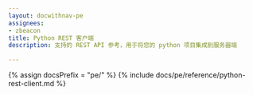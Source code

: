 ```yaml
---
layout: docwithnav-pe
assignees:
- zbeacon
title: Python REST 客户端
description: 支持的 REST API 参考，用于将您的 python 项目集成到服务器端

---
```


{% assign docsPrefix = "pe/" %}
{% include docs/pe/reference/python-rest-client.md %}